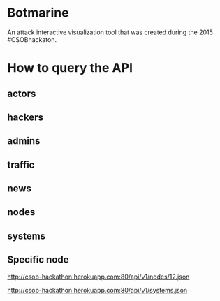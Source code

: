 # Botmarine
An attack interactive visualization tool that was created during the 2015 #CSOBhackaton.


# How to query the API
## actors 

## hackers 

## admins 

## traffic 

## news 
## nodes 
## systems 

## Specific node
http://csob-hackathon.herokuapp.com:80/api/v1/nodes/12.json


http://csob-hackathon.herokuapp.com:80/api/v1/systems.json

